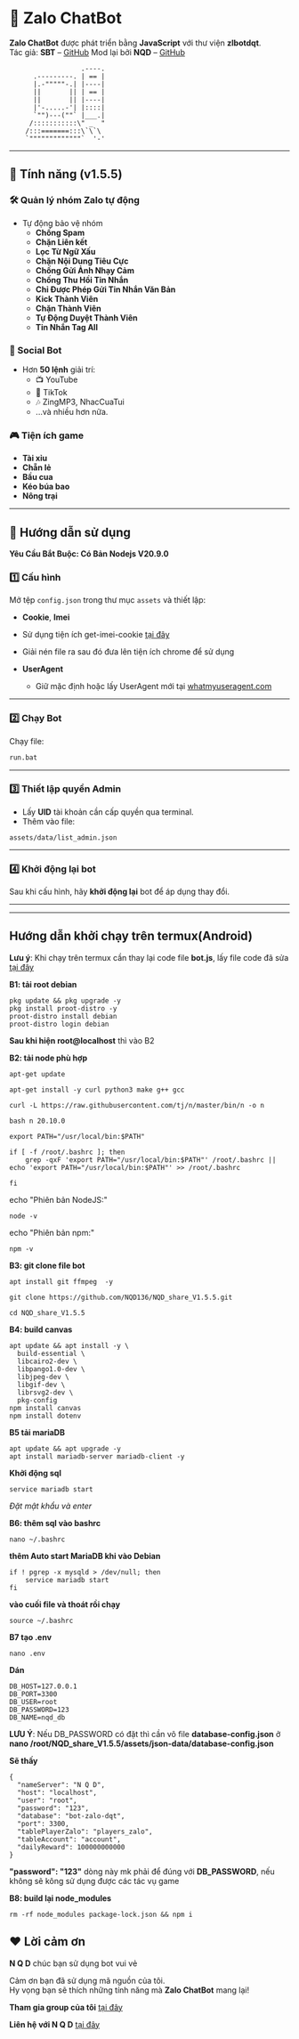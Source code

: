 # 🤖 Zalo ChatBot

**Zalo ChatBot** được phát triển bằng **JavaScript** với thư viện **zlbotdqt**.  
Tác giả: **SBT** – [GitHub](https://github.com/itisme)
Mod lại bởi **NQD** – [GitHub](https://github.com/NQD136)

```
                  .----.
      .---------. | == |
      |.-"""""-.| |----|
      ||       || | == |
      ||       || |----|
      |'-.....-'| |::::|
      `"")---(""` |___.|
     /:::::::::::\" _  "
    /:::=======:::\`\`\
    `"""""""""""""`  '-'
```

---

## 📌 Tính năng (v1.5.5)

### 🛠 Quản lý nhóm Zalo tự động
- Tự động bảo vệ nhóm
  - **Chống Spam**
  - **Chặn Liên kết**
  - **Lọc Từ Ngữ Xấu**
  - **Chặn Nội Dung Tiêu Cực**
  - **Chống Gửi Ảnh Nhạy Cảm**
  - **Chống Thu Hồi Tin Nhắn**
  - **Chỉ Được Phép Gửi Tin Nhắn Văn Bản**
  - **Kick Thành Viên**
  - **Chặn Thành Viên**
  - **Tự Động Duyệt Thành Viên**
  - **Tin Nhắn Tag All**

### 🎯 Social Bot
- Hơn **50 lệnh** giải trí:
  - 📺 YouTube
  - 🎵 TikTok
  - 🎶 ZingMP3, NhacCuaTui
  - ...và nhiều hơn nữa.

### 🎮 Tiện ích game

- **Tài xỉu**
- **Chẵn lẻ**
- **Bầu cua**
- **Kéo búa bao**
- **Nông trại**
---

## 🚀 Hướng dẫn sử dụng

**Yêu Cầu Bắt Buộc: Có Bản Nodejs V20.9.0**

### 1️⃣ Cấu hình
Mở tệp `config.json` trong thư mục `assets` và thiết lập:

- **Cookie**, **Imei**
 - Sử dụng tiện ích get-imei-cookie [tại đây](https://www.mediafire.com/file/u65t0y95nw0oujy/get-imei-cookie-js.zip/file)

 - Giải nén file ra sau đó đưa lên tiện ích chrome để sử dụng

- **UserAgent**  
  - Giữ mặc định hoặc lấy UserAgent mới tại [whatmyuseragent.com](https://whatmyuseragent.com/)

---

### 2️⃣ Chạy Bot
Chạy file:
```bash
run.bat
```

---

### 3️⃣ Thiết lập quyền Admin
- Lấy **UID** tài khoản cần cấp quyền qua terminal.
- Thêm vào file:
```
assets/data/list_admin.json
```

---

### 4️⃣ Khởi động lại bot
Sau khi cấu hình, hãy **khởi động lại** bot để áp dụng thay đổi.

---
---


## Hướng dẫn khởi chạy trên termux(Android)
**Lưu ý**: Khi chạy trên termux cần thay lại code file **bot.js**, lấy file code đã sửa [tại đây](https://www.mediafire.com/file/aadre72xnkd1r76/bot.js/file)

**B1: tải root debian**
```
pkg update && pkg upgrade -y
pkg install proot-distro -y
proot-distro install debian
proot-distro login debian
```

**Sau khi hiện root@localhost** thì vào B2

**B2: tải node phù hợp**
```
apt-get update

apt-get install -y curl python3 make g++ gcc

curl -L https://raw.githubusercontent.com/tj/n/master/bin/n -o n

bash n 20.10.0

export PATH="/usr/local/bin:$PATH"

if [ -f /root/.bashrc ]; then
    grep -qxF 'export PATH="/usr/local/bin:$PATH"' /root/.bashrc || echo 'export PATH="/usr/local/bin:$PATH"' >> /root/.bashrc

fi
```
echo "Phiên bản NodeJS:"
```
node -v
```
echo "Phiên bản npm:"
```
npm -v
```

**B3: git clone file bot**
```
apt install git ffmpeg  -y

git clone https://github.com/NQD136/NQD_share_V1.5.5.git

cd NQD_share_V1.5.5
```

**B4: build canvas**
```
apt update && apt install -y \
  build-essential \
  libcairo2-dev \
  libpango1.0-dev \
  libjpeg-dev \
  libgif-dev \
  librsvg2-dev \
  pkg-config
npm install canvas
npm install dotenv
```

**B5 tải mariaDB**
```
apt update && apt upgrade -y
apt install mariadb-server mariadb-client -y
```

**Khởi động sql**
```
service mariadb start
```
*Đặt mật khẩu và enter*

**B6: thêm sql vào bashrc**
```
nano ~/.bashrc

```
**thêm Auto start MariaDB khi vào Debian**
```
if ! pgrep -x mysqld > /dev/null; then
    service mariadb start
fi
```
**vào cuối file và thoát rồi chạy**
```
source ~/.bashrc
```

**B7 tạo .env**
```
nano .env
```
**Dán**
```
DB_HOST=127.0.0.1
DB_PORT=3300
DB_USER=root
DB_PASSWORD=123
DB_NAME=nqd_db
```

**LƯU Ý**: Nếu DB_PASSWORD có đặt thì cần vô file **database-config.json** ở **nano /root/NQD_share_V1.5.5/assets/json-data/database-config.json**

**Sẽ thấy**
```
{
  "nameServer": "N Q D",
  "host": "localhost",
  "user": "root",
  "password": "123",
  "database": "bot-zalo-dqt",
  "port": 3300,
  "tablePlayerZalo": "players_zalo",
  "tableAccount": "account",
  "dailyReward": 100000000000
}
```
**"password": "123"** dòng này mk phải để đúng với **DB_PASSWORD**, nếu không sẽ kông sử dụng được các tác vụ game

**B8: build lại node_modules**
```
rm -rf node_modules package-lock.json && npm i
```

## ❤️ Lời cảm ơn

**N Q D** chúc bạn sử dụng bot vui vẻ

Cảm ơn bạn đã sử dụng mã nguồn của tôi.  
Hy vọng bạn sẽ thích những tính năng mà **Zalo ChatBot** mang lại!

**Tham gia group của tôi** [tại đây](https://zalo.me/g/ffqiqj984)

**Liên hệ với N Q D** [tại đây](https://zaloapp.com/qr/p/gocjf95sb529?src=qr)
